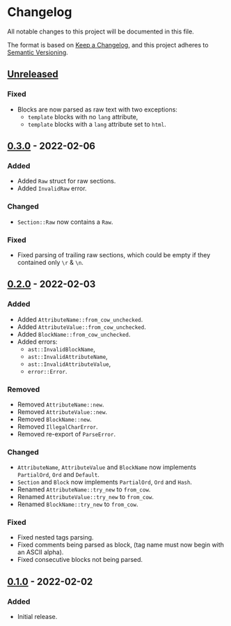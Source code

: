# Changelog

All notable changes to this project will be documented in this file.

The format is based on [Keep a Changelog](https://keepachangelog.com/en/1.0.0/),
and this project adheres to [Semantic Versioning](https://semver.org/spec/v2.0.0.html).

## [Unreleased]

### Fixed

- Blocks are now parsed as raw text with two exceptions:
  - `template` blocks with no `lang` attribute,
  - `template` blocks with a `lang` attribute set to `html`.

## [0.3.0] - 2022-02-06

### Added

- Added `Raw` struct for raw sections.
- Added `InvalidRaw` error.

### Changed

- `Section::Raw` now contains a `Raw`.

### Fixed

- Fixed parsing of trailing raw sections, which could be empty if they contained only `\r` & `\n`.

## [0.2.0] - 2022-02-03

### Added

- Added `AttributeName::from_cow_unchecked`.
- Added `AttributeValue::from_cow_unchecked`.
- Added `BlockName::from_cow_unchecked`.
- Added errors:
  - `ast::InvalidBlockName`,
  - `ast::InvalidAttributeName`,
  - `ast::InvalidAttributeValue`,
  - `error::Error`.

### Removed

- Removed `AttributeName::new`.
- Removed `AttributeValue::new`.
- Removed `BlockName::new`.
- Removed `IllegalCharError`.
- Removed re-export of `ParseError`.

### Changed

- `AttributeName`, `AttributeValue` and `BlockName` now implements `PartialOrd`, `Ord` and `Default`.
- `Section` and `Block` now implements `PartialOrd`, `Ord` and `Hash`.
- Renamed `AttributeName::try_new` to `from_cow`.
- Renamed `AttributeValue::try_new` to `from_cow`.
- Renamed `BlockName::try_new` to `from_cow`.

### Fixed

- Fixed nested tags parsing.
- Fixed comments being parsed as block, (tag name must now begin with an ASCII alpha).
- Fixed consecutive blocks not being parsed.

## [0.1.0] - 2022-02-02

### Added

- Initial release.

[unreleased]: https://github.com/malobre/rust-vue-sfc/compare/v0.3.0...HEAD
[0.3.0]: https://github.com/malobre/rust-vue-sfc/compare/v0.2.0...v0.3.0
[0.2.0]: https://github.com/malobre/rust-vue-sfc/compare/v0.1.0...v0.2.0
[0.1.0]: https://github.com/malobre/rust-vue-sfc/releases/tag/v0.1.0
